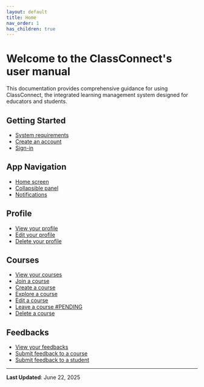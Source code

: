 ```yaml
---
layout: default
title: Home
nav_order: 1
has_children: true
---
```


# Welcome to the ClassConnect's user manual

This documentation provides comprehensive guidance for using ClassConnect, the integrated learning management system designed for educators and students.

## Getting Started

- [System requirements](requirements.md)
- [Create an account](sign-up.md)
- [Sign-in](sign-in.md)

## App Navigation

- [Home screen](home.md)
- [Collapsible panel](drawer.md)
- [Notifications](notifications.md)

## Profile

- [View your profile](profile.md)
- [Edit your profile](profile-edit.md)
- [Delete your profile](profile-delete.md)

## Courses

- [View your courses](courses.md)
- [Join a course](course-join.md)
- [Create a course](course-create.md)
- [Explore a course](course-view.md)
- [Edit a course](course-edit.md)
- [Leave a course #PENDING](course-delete.md)
- [Delete a course](course-delete.md)

## Feedbacks

- [View your feedbacks](feedbacks.md)
- [Submit feedback to a course](feedback-course.md)
- [Submit feedback to a student](feedback-student.md)

---

**Last Updated**: June 22, 2025
